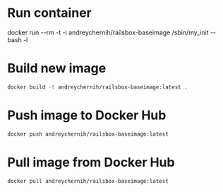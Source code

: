 # Run container

docker run --rm -t -i andreychernih/railsbox-baseimage /sbin/my_init -- bash -l

# Build new image

```bash
docker build -t andreychernih/railsbox-baseimage:latest .
```

# Push image to Docker Hub

```bash
docker push andreychernih/railsbox-baseimage:latest
```

# Pull image from Docker Hub

```bash
docker pull andreychernih/railsbox-baseimage:latest
```
